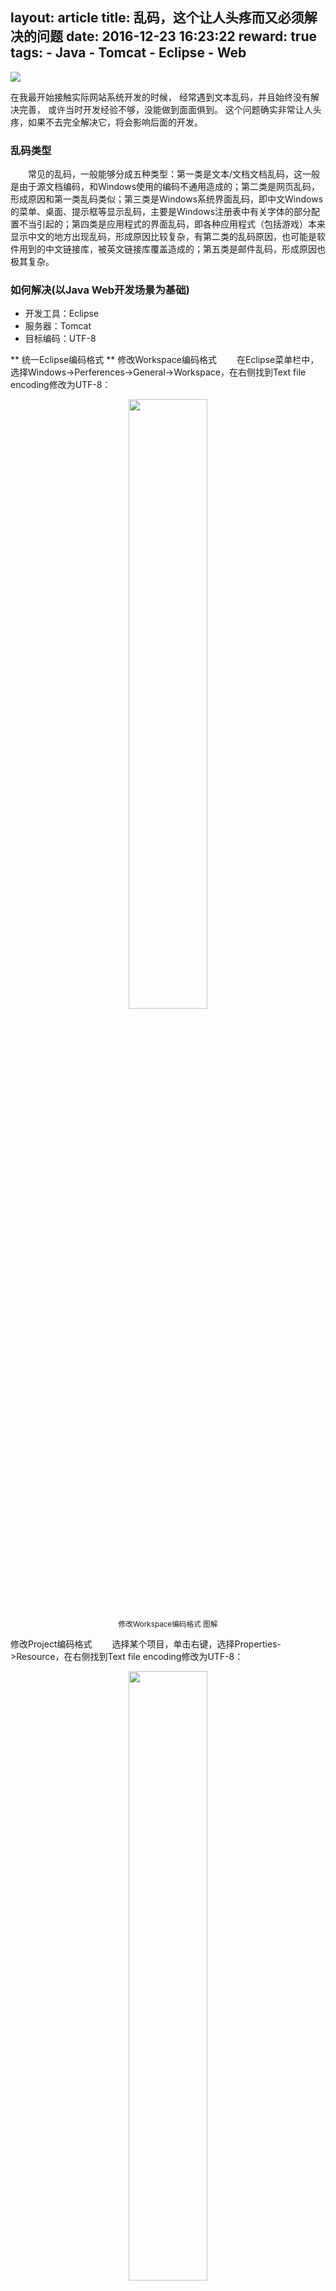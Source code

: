 layout: article
title: 乱码，这个让人头疼而又必须解决的问题
date: 2016-12-23 16:23:22
reward: true
tags:
	- Java
	- Tomcat
	- Eclipse
	- Web
---

![](/assets/blogImg/messy-code/1.png)

在我最开始接触实际网站系统开发的时候，
经常遇到文本乱码，并且始终没有解决完善，
或许当时开发经验不够，没能做到面面俱到。
这个问题确实非常让人头疼，如果不去完全解决它，将会影响后面的开发。

<!-- more -->

### 乱码类型

&emsp;&emsp;常见的乱码，一般能够分成五种类型：第一类是文本/文档文档乱码，这一般是由于源文档编码，和Windows使用的编码不通用造成的；第二类是网页乱码，形成原因和第一类乱码类似；第三类是Windows系统界面乱码，即中文Windows的菜单、桌面、提示框等显示乱码，主要是Windows注册表中有关字体的部分配置不当引起的；第四类是应用程式的界面乱码，即各种应用程式（包括游戏）本来显示中文的地方出现乱码，形成原因比较复杂，有第二类的乱码原因，也可能是软件用到的中文链接库，被英文链接库覆盖造成的；第五类是邮件乱码，形成原因也极其复杂。

### 如何解决(以Java Web开发场景为基础)

>	
 - 开发工具：Eclipse
 - 服务器：Tomcat
 - 目标编码：UTF-8

** 统一Eclipse编码格式 **
修改Workspace编码格式
&emsp;&emsp;在Eclipse菜单栏中，选择Windows->Perferences->General->Workspace，在右侧找到Text file encoding修改为UTF-8：
<div align="center"><img src="/assets/blogImg/messy-code/2.png" width="50%" height="50%" /><br/><small>修改Workspace编码格式 图解</small></div>


修改Project编码格式
&emsp;&emsp;选择某个项目，单击右键，选择Properties->Resource，在右侧找到Text file encoding修改为UTF-8：
<div align="center"><img src="/assets/blogImg/messy-code/3.png" width="50%" height="50%" /><br/><small>修改Project编码格式 图解</small></div>


修改Content-Type
&emsp;&emsp;在Eclipse菜单栏中，选择Windows->Perferences->General->Content-Type，在右侧找到Text->Java Source File(如果有使用到JSP文件可以找到Jsp)更新为UTF-8，切记一定要点击右边的Update：
<div align="center"><img src="/assets/blogImg/messy-code/4.png" width="50%" height="50%" /><br/><small>修改Content-Type 图解</small><br/><small style="color: red">当然，为了所有文件都统一，可以全部更新，毕竟有些文件类型用不到</small></div>

修改单个文件编码格式
&emsp;&emsp;与Project类似，只是选择单个文件，这里就不截图了。

其实经过上述操作，基本上已经算编码统一了，写代码时不用担心出现乱码问题，
但是，将项目发布至服务器上时，只要遇到POST请求，返回中文数据，依然出现乱码。
那么此时就需要修改Tomcat配置文件中的编码才能解决这个问题。

** 修改Tomcat配置文件 **
调试时
&emsp;&emsp;使用Eclipse有个好处，调试项目很容易，一键发布，因此解决乱码只需在Project Explorer找到Servers->server.xml（需要搭建好Tomcat环境），
找到：
``` xml
<Connector port="8080" protocol="HTTP/1.1" connectionTimeout="20000" redirectPort="8443" />
```
修改为：
``` html
<Connector port="8080"  protocol="HTTP/1.1" connectionTimeout="20000" redirectPort="8443" URIEncoding="UTF-8" />
```

项目正式发布时
&emsp;&emsp;需要找到Tomcat安装目录下conf/server.xml，当然，修改位置不变。

### 最后
&emsp;&emsp;上述步骤操作完成后，乱码问题将不会再出现，如果本文没有帮你解决问题或者文章有错误的地方，请在评论区留言。
